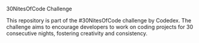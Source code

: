 30NitesOfCode Challenge

This repository is part of the #30NitesOfCode challenge by Codedex. The challenge aims to encourage developers to work on coding projects for 30 consecutive nights, fostering creativity and consistency.
